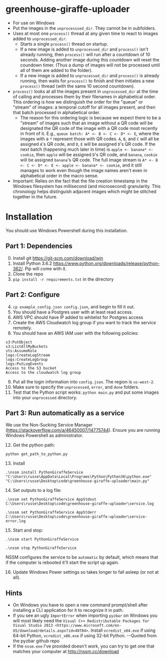 # greenhouse-giraffe-uploader
* For use on Windows
* Put the images in the `unprocesssed_dir`. They cannot be in subfolders.
* Uses at most one `process()` thread at any given time to react to images added to `unprocessed_dir`.
	* Starts a single `process()` thread on startup. 
	* If a new image is added to `unprocessed_dir` and `process()` isn't already running, then `process()` will run after a countdown of 10 seconds. Adding another image during this countdown will reset the coundown timer. (Thus a dump of images will not be processed until all of them are added to the folder).
	* If a new image is added to `unprocessed_dir` and `process()` is already running, then waits for `process()` to finish and then initiates a new `process()` thread (with the same 10 second countdown).
* `process()` looks at all the images present in `unprocessed_dir` at the time of calling and processes them by their filenames in alphabetical order. This ordering is how we distinguish the order for the "queue" or "stream" of images: a temporal cutoff for all images present, and then that batch processed in alphabetical order. 
	* The reason for this ordering logic is because we expect there to be a "stream" of images such that an image without a QR code will be designated the QR code of the image with a QR code most recently in front of it. E.g., `queue batch: A* <- B <- C <- D* <- E`, where the images with a `*` represent those with QR codes. `A`, `B`, and `C` will all be assigned `A`'s QR code, and `D`, `E` will be assigned `D`'s QR code. If the next batch (happening much later in time) is `apple <- banana* <- cookie`, then `apple` will be assigned `D`'s QR code, and `banana`, `cookie` will be assigned `banana`'s QR code. The full image stream is `A* <- B <- C <- D* <- E <- apple <- banana* <- cookie`, and it still manages to work even though the image names aren't even in alphabetical order in the macro sense. 
* Important: Relies on the fact that the file creation timestamp in the Windows filesystem has millisecond (and microsecond) granularity. This chronology helps distinguish adjacent images which might be stitched together in the future.

# Installation 
You should use Windows Powershell during this installation.

## Part 1: Dependencies
0. Install git https://git-scm.com/download/win
1. Install Python 3.6.2 https://www.python.org/downloads/release/python-362/. Pip will come with it.
2. Clone the repo
3. `pip install -r requirements.txt` in the directory

## Part 2: Configure
4. `cp example_config.json config.json`, and begin to fill it out. 
5. You should have a Postgres user with at least read access. 
6. AWS VPC should have IP added to whitelist for Postgres access
7. Create the AWS Cloudwatch log group if you want to track the service remotely.
8. You should have an AWS IAM user with the following policies:
```
s3:PutObject
s3:ListAllMyBuckets
sts:AssumeRole
logs:CreateLogStream
logs:CreateLogGroup
logs:PutLogEvents
Access to the S3 bucket
Access to the cloudwatch log group
```
9. Put all the login information into `config.json`. The region is `us-west-2`. 
10. Make sure to specify the `unprocessed`, `error`, and `done` folders.
11. Test that the Python script works: `python main.py` and put some images into your `unprocessed` directory.

## Part 3: Run automatically as a service
We use the Non-Sucking Service Manager (https://stackoverflow.com/a/46450007/14775744). Ensure you are running Windows Powershell as administrator.

12. Get the python path:
```
python get_path_to_python.py
```

13. Install 
```
.\nssm install PythonGiraffeService "C:\Users\russe\AppData\Local\Programs\Python\Python36\python.exe" "C:\Users\russe\Desktop\code\greenhouse-giraffe-uploader\main.py"
```

14. Set outputs to a log file:
```
.\nssm set PythonGiraffeService AppStdout C:\Users\russe\Desktop\code\greenhouse-giraffe-uploader\service.log
```
```
.\nssm set PythonGiraffeService AppStderr C:\Users\russe\Desktop\code\greenhouse-giraffe-uploader\service-error.log
```

15. Start and stop:
```
.\nssm start PythonGiraffeService
```
```
.\nssm stop PythonGiraffeService
```
NSSM configures the service to be `automatic` by default, which means that if the computer is rebooted it'll start the script up again.

16. Update Windows Power settings so takes longer to fall asleep (or not at all). 

## Hints
* On Windows you have to open a new command prompt/shell after installing a CLI application for it to recognize it in path.
* If you see an ugly ``ImportError`` when importing ``pyzbar`` on Windows
you will most likely need the `Visual C++ Redistributable Packages for Visual
Studio 2013
<https://www.microsoft.com/en-US/download/details.aspx?id=40784>`. Install ``vcredist_x64.exe`` if using 64-bit Python, ``vcredist_x86.exe`` if
using 32-bit Python. --Quoted from the pyzbar github repo
* If the `nssm.exe` I've provided doesn't work, you can try to get one that matches your computer at http://nssm.cc/download
